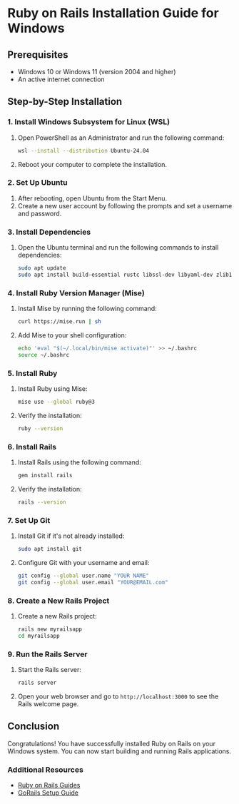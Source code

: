 # Ruby on Rails Installation Guide for Windows

## Prerequisites
- Windows 10 or Windows 11 (version 2004 and higher)
- An active internet connection

## Step-by-Step Installation

### 1. Install Windows Subsystem for Linux (WSL)
1. Open PowerShell as an Administrator and run the following command:
   ```sh
   wsl --install --distribution Ubuntu-24.04
   ```
2. Reboot your computer to complete the installation.

### 2. Set Up Ubuntu
1. After rebooting, open Ubuntu from the Start Menu.
2. Create a new user account by following the prompts and set a username and password.

### 3. Install Dependencies
1. Open the Ubuntu terminal and run the following commands to install dependencies:
   ```sh
   sudo apt update
   sudo apt install build-essential rustc libssl-dev libyaml-dev zlib1g-dev libgmp-dev
   ```

### 4. Install Ruby Version Manager (Mise)
1. Install Mise by running the following command:
   ```sh
   curl https://mise.run | sh
   ```
2. Add Mise to your shell configuration:
   ```sh
   echo 'eval "$(~/.local/bin/mise activate)"' >> ~/.bashrc
   source ~/.bashrc
   ```

### 5. Install Ruby
1. Install Ruby using Mise:
   ```sh
   mise use --global ruby@3
   ```
2. Verify the installation:
   ```sh
   ruby --version
   ```

### 6. Install Rails
1. Install Rails using the following command:
   ```sh
   gem install rails
   ```
2. Verify the installation:
   ```sh
   rails --version
   ```

### 7. Set Up Git
1. Install Git if it's not already installed:
   ```sh
   sudo apt install git
   ```
2. Configure Git with your username and email:
   ```sh
   git config --global user.name "YOUR NAME"
   git config --global user.email "YOUR@EMAIL.com"
   ```

### 8. Create a New Rails Project
1. Create a new Rails project:
   ```sh
   rails new myrailsapp
   cd myrailsapp
   ```

### 9. Run the Rails Server
1. Start the Rails server:
   ```sh
   rails server
   ```
2. Open your web browser and go to `http://localhost:3000` to see the Rails welcome page.

## Conclusion
Congratulations! You have successfully installed Ruby on Rails on your Windows system. You can now start building and running Rails applications.

### Additional Resources
- [Ruby on Rails Guides](https://guides.rubyonrails.org/install_ruby_on_rails.html)
- [GoRails Setup Guide](https://gorails.com/setup/windows/10)


